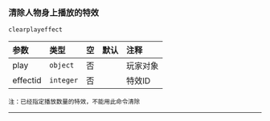 ### 清除人物身上播放的特效
`clearplayeffect`

| 参数     | 类型      | 空   | 默认 | 注释     |
| :------- | :-------- | :--- | :--- | :------- |
| play     | `object`  | 否   |      | 玩家对象 |
| effectid | `integer` | 否   |      | 特效ID   |

```
注：已经指定播放数量的特效，不能用此命令清除
```

------------

